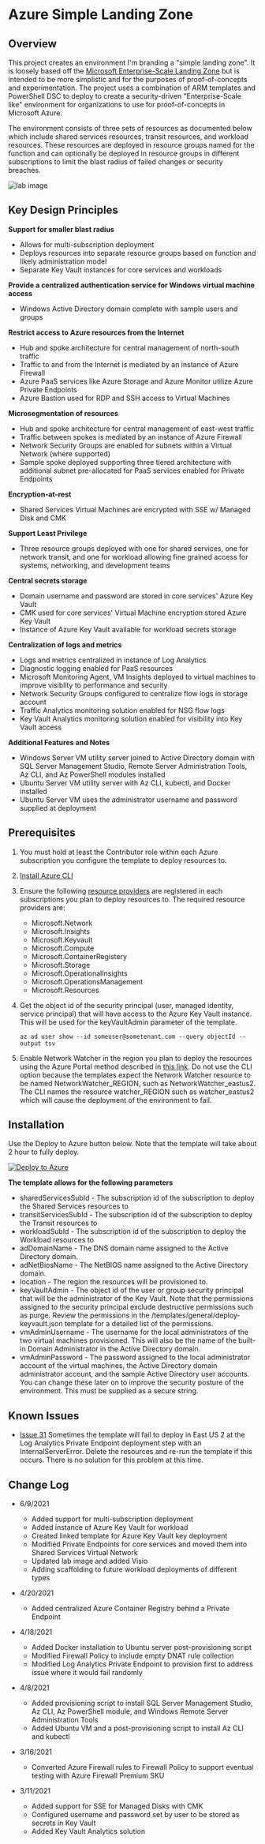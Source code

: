 # Azure Simple Landing Zone

## Overview
This project creates an environment I'm branding a "simple landing zone". It is loosely based off the [Microsoft Enterprise-Scale Landing Zone](https://docs.microsoft.com/en-us/azure/cloud-adoption-framework/ready/enterprise-scale/architecture) but is intended to be more simplistic and for the purposes of proof-of-concepts and experimentation. The project uses a combination of ARM templates and PowerShell DSC to deploy to create a security-driven "Enterprise-Scale like" environment for organizations to use for proof-of-concepts in Microsoft Azure.

The environment consists of three sets of resources as documented below which include shared services resources, transit resources, and workload resources. These resources are deployed in resource groups named for the function and can optionally be deployed in resource groups in different subscriptions to limit the blast radius of failed changes or security breaches.

![lab image](https://github.com/mattfeltonma/azure-labs/blob/master/simple-landing-zone/images/simple-landing-zone-v2.png)

## Key Design Principles

**Support for smaller blast radius**
* Allows for multi-subscription deployment
* Deploys resources into separate resource groups based on function and likely administration model
* Separate Key Vault instances for core services and workloads

**Provide a centralized authentication service for Windows virtual machine access**
* Windows Active Directory domain complete with sample users and groups

**Restrict access to Azure resources from the Internet**
* Hub and spoke architecture for central management of north-south traffic
* Traffic to and from the Internet is mediated by an instance of Azure Firewall
* Azure PaaS services like Azure Storage and Azure Monitor utilize Azure Private Endpoints
* Azure Bastion used for RDP and SSH access to Virtual Machines

**Microsegmentation of resources**
* Hub and spoke architecture for central management of east-west traffic
* Traffic between spokes is mediated by an instance of Azure Firewall
* Network Security Groups are enabled for subnets within a Virtual Network (where supported)
* Sample spoke deployed supporting three tiered architecture with additional subnet pre-allocated for PaaS services enabled for Private Endpoints

**Encryption-at-rest**
* Shared Services Virtual Machines are encrypted with SSE w/ Managed Disk and CMK

**Support Least Privilege**
* Three resource groups deployed with one for shared services, one for network transit, and one for workload allowing fine grained access for systems, networking, and development teams

**Central secrets storage**
* Domain username and password are stored in core services' Azure Key Vault
* CMK used for core services' Virtual Machine encryption stored Azure Key Vault
* Instance of Azure Key Vault available for workload secrets storage

**Centralization of logs and metrics**
* Logs and metrics centralized in instance of Log Analytics
* Diagnostic logging enabled for PaaS resources 
* Microsoft Monitoring Agent, VM Insights deployed to virtual machines to improve visiblity to performance and security
* Network Security Groups configured to centralize flow logs in storage account
* Traffic Analytics monitoring solution enabled for NSG flow logs
* Key Vault Analytics monitoring solution enabled for visibility into Key Vault access

**Additional Features and Notes**
* Windows Server VM utility server joined to Active Directory domain with SQL Server Management Studio, Remote Server Administration Tools, Az CLI, and Az PowerShell modules installed
* Ubuntu Server VM utility server with Az CLI, kubectl, and Docker installed
* Ubuntu Server VM uses the administrator username and password supplied at deployment

## Prerequisites
1. You must hold at least the Contributor role within each Azure subscription you configure the template to deploy resources to. 

2. [Install Azure CLI](https://docs.microsoft.com/en-us/cli/azure/install-azure-cli)

3. Ensure the following [resource providers](https://docs.microsoft.com/en-us/azure/azure-resource-manager/management/resource-providers-and-types) are registered in each subscriptions you plan to deploy resources to. The required resource providers are:

    * Microsoft.Network
    * Microsoft.Insights
    * Microsoft.Keyvault
    * Microsoft.Compute
    * Microsoft.ContainerRegistery
    * Microsoft.Storage
    * Microsoft.OperationalInsights
    * Microsoft.OperationsManagement
    * Microsoft.Resources

4. Get the object id of the security principal (user, managed identity, service principal) that will have access to the Azure Key Vault instance. This will be used for the keyVaultAdmin parameter of the template.

    `az ad user show --id someuser@sometenant.com --query objectId --output tsv`

5. Enable Network Watcher in the region you plan to deploy the resources using the Azure Portal method described in [this link](https://docs.microsoft.com/en-us/azure/network-watcher/network-watcher-create#create-a-network-watcher-in-the-portal). Do not use the CLI option because the templates expect the Network Watcher resource to be named NetworkWatcher_REGION, such as NetworkWatcher_eastus2. The CLI names the resource watcher_REGION such as watcher_eastus2 which will cause the deployment of the environment to fail.
    
## Installation

Use the Deploy to Azure button below. Note that the template will take about 2 hour to fully deploy.

[![Deploy to Azure](https://aka.ms/deploytoazurebutton)](https://portal.azure.com/#create/Microsoft.Template/uri/https%3A%2F%2Fraw.githubusercontent.com%2Fmattfeltonma%2Fazure-labs%2Fmaster%2Fsimple-landing-zone%2Fazuredeploy.json)

**The template allows for the following parameters**
* sharedServicesSubId - The subscription id of the subscription to deploy the Shared Services resources to
* transitServicesSubId - The subscription id of the subscription to deploy the Transit resources to
* workloadSubId - The subscription id of the subscription to deploy the Workload resources to 
* adDomainName - The DNS domain name assigned to the Active Directory domain.
* adNetBiosName - The NetBIOS name assigned to the Active Directory domain.
* location - The region the resources will be provisioned to.
* keyVaultAdmin - The object id of the user or group security principal that will be the administrator of the Key Vault. Note that the permissions assigned to the security principal exclude destructive permissions such as purge. Review the permissions in the /templates/general/deploy-keyvault.json template for a detailed list of the permissions.
* vmAdminUsername - The username for the local administrators of the two virtual machines provisioned. This will also be the name of the built-in Domain Administrator in the Active Directory domain.
* vmAdminPassword - The password assigned to the local administrator account of the virtual machines, the Active Directory domain administrator account, and the sample Active Directory user accounts. You can change these later on to improve the security posture of the environment. This must be supplied as a secure string.

## Known Issues
* [Issue 31](https://github.com/mattfeltonma/azure-labs/issues/31) Sometimes the template will fail to deploy in East US 2 at the Log Analytics Private Endpoint deployment step with an InternalServerError. Delete the resources and re-run the template if this occurs. There is no solution for this problem at this time.

## Change Log
* 6/9/2021
  * Added support for multi-subscription deployment
  * Added instance of Azure Key Vault for workload
  * Created linked template for Azure Key Vault key deployment
  * Modified Private Endpoints for core services and moved them into Shared Services Virtual Network
  * Updated lab image and added Visio
  * Adding scaffolding to future workload deployments of different types

* 4/20/2021
  * Added centralized Azure Container Registry behind a Private Endpoint

* 4/18/2021
  * Added Docker installation to Ubuntu server post-provisioning script
  * Modified Firewall Policy to include empty DNAT rule collection
  * Modified Log Analytics Private Endpoint to provision first to address issue where it would fail randomly
  
* 4/8/2021
  * Added provisioning script to install SQL Server Management Studio, Az CLI, Az PowerShell module, and Windows Remote Server Administration Tools
  * Added Ubuntu VM and a post-provisioning script to install Az CLI and kubectl

* 3/16/2021
  * Converted Azure Firewall rules to Firewall Policy to support eventual testing with Azure Firewall Premium SKU

* 3/11/2021
  * Added support for SSE for Managed Disks with CMK
  * Configured username and password set by user to be stored as secrets in Key Vault
  * Added Key Vault Analytics solution


